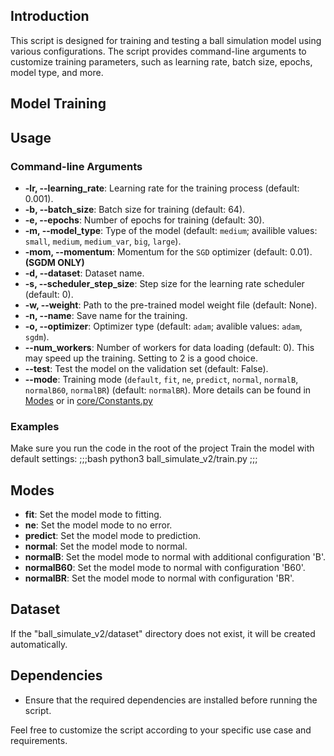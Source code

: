 ## Introduction
This script is designed for training and testing a ball simulation model using various configurations. The script provides command-line arguments to customize training parameters, such as learning rate, batch size, epochs, model type, and more.

## Model Training

## Usage

### Command-line Arguments
- **-lr, --learning_rate**: Learning rate for the training process (default: 0.001).
- **-b, --batch_size**: Batch size for training (default: 64).
- **-e, --epochs**: Number of epochs for training (default: 30).
- **-m, --model_type**: Type of the model (default: `medium`; availible values: `small`, `medium`, `medium_var`, `big`, `large`).
- **-mom, --momentum**: Momentum for the `SGD` optimizer (default: 0.01). **(SGDM ONLY)**
- **-d, --dataset**: Dataset name.
- **-s, --scheduler_step_size**: Step size for the learning rate scheduler (default: 0).
- **-w, --weight**: Path to the pre-trained model weight file (default: None).
- **-n, --name**: Save name for the training.
- **-o, --optimizer**: Optimizer type (default: `adam`; avalible values: `adam`, `sgdm`).
- **--num_workers**: Number of workers for data loading (default: 0). This may speed up the training. Setting to 2 is a good choice.
- **--test**: Test the model on the validation set (default: False).
- **--mode**: Training mode (`default`, `fit`, `ne`, `predict`, `normal`, `normalB`, `normalB60`, `normalBR`) (default: `normalBR`). More details can be found in [Modes](#modes) or in [core/Constants.py](/core/Constants.py)

### Examples
Make sure you run the code in the root of the project
Train the model with default settings:
   ;;;bash
   python3 ball_simulate_v2/train.py
   ;;; 


## Modes
- **fit**: Set the model mode to fitting.
- **ne**: Set the model mode to no error.
- **predict**: Set the model mode to prediction.
- **normal**: Set the model mode to normal.
- **normalB**: Set the model mode to normal with additional configuration 'B'.
- **normalB60**: Set the model mode to normal with configuration 'B60'.
- **normalBR**: Set the model mode to normal with configuration 'BR'.

## Dataset
If the "ball_simulate_v2/dataset" directory does not exist, it will be created automatically.


## Dependencies
- Ensure that the required dependencies are installed before running the script.

Feel free to customize the script according to your specific use case and requirements.
